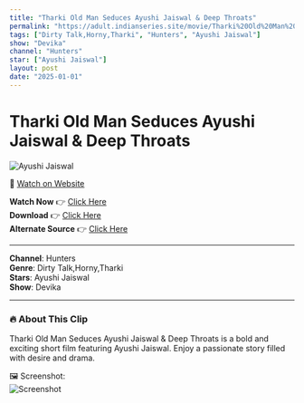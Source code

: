```yaml
---
title: "Tharki Old Man Seduces Ayushi Jaiswal & Deep Throats"
permalink: "https://adult.indianseries.site/movie/Tharki%20Old%20Man%20Seduces%20Ayushi%20Jaiswal%20%26%20Deep%20Throats"
tags: ["Dirty Talk,Horny,Tharki", "Hunters", "Ayushi Jaiswal"]
show: "Devika"
channel: "Hunters"
star: ["Ayushi Jaiswal"]
layout: post
date: "2025-01-01"
---
```


# Tharki Old Man Seduces Ayushi Jaiswal & Deep Throats

![Ayushi Jaiswal](https://shorts.desisins.com/wp-content/uploads/2024/04/Tharki-old-man-seduces-Ayushi-Jaiswal-Hunters-Devika-DesiSins.com_.jpg)

🔗 [Watch on Website](https://adult.indianseries.site/movie/Tharki%20Old%20Man%20Seduces%20Ayushi%20Jaiswal%20%26%20Deep%20Throats)

**Watch Now** 👉 [Click Here](https://adult.indianseries.site/movie/Tharki%20Old%20Man%20Seduces%20Ayushi%20Jaiswal%20%26%20Deep%20Throats)  
**Download** 👉 [Click Here](https://adult.indianseries.site/movie/Tharki%20Old%20Man%20Seduces%20Ayushi%20Jaiswal%20%26%20Deep%20Throats)  
**Alternate Source** 👉 [Click Here](https://adult.indianseries.site/movie/Tharki%20Old%20Man%20Seduces%20Ayushi%20Jaiswal%20%26%20Deep%20Throats)

---

**Channel**: Hunters  
**Genre**: Dirty Talk,Horny,Tharki  
**Stars**: Ayushi Jaiswal  
**Show**: Devika

---

### 🔥 About This Clip

Tharki Old Man Seduces Ayushi Jaiswal & Deep Throats is a bold and exciting short film featuring Ayushi Jaiswal. Enjoy a passionate story filled with desire and drama.
 
🖼️ Screenshot:  
![Screenshot](https://shorts.desisins.com/wp-content/uploads/2024/04/Tharki-old-man-seduces-Ayushi-Jaiswal-Hunters-Devika-DesiSins.com_.jpg)
